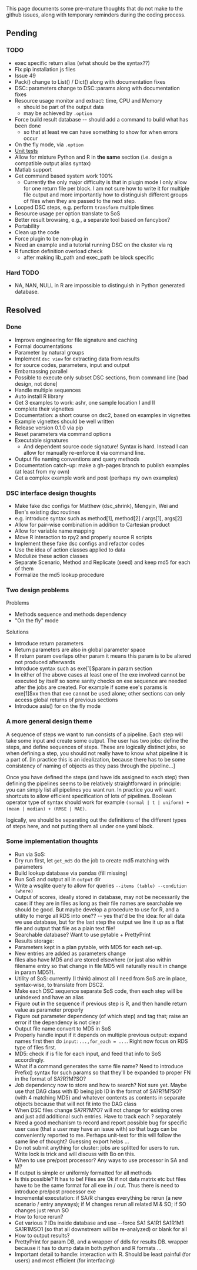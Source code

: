 This page documents some pre-mature thoughts that do not make to the github issues, along with temporary reminders during the coding process.

## Pending
### TODO
*  exec specific return alias (what should be the syntax??)
*  Fix pip installation js files
*  Issue 49
*  Pack() change to List() / Dict() along with documentation fixes
*  DSC::parameters change to DSC::params along with documentation fixes
*  Resource usage monitor and extract: time, CPU and Memory
   * should be part of the output data
   * may be achieved by `.option`
*  Force build result database -- should add a command to build what has been done
   * so that at least we can have something to show for when errors occur
*  On the fly mode, via `.option`
*  [Unit tests](https://github.com/stephenslab/dsc2/issues/6)
*  Allow for mixture Python and R in **the same** section (i.e. design a compatible output alias syntax)
*  Matlab support
*  Get command based system work 100%
   *  Currently the only major difficulty is that in plugin mode I only allow for one return file per block. I am not sure how to write it for multiple file output and more importantly how to distinguish different groups of files when they are passed to the next step.
*  Looped DSC steps, e.g. perform `transform` multiple times
*  Resource usage per option translate to SoS
*  Better result browsing, e.g., a separate tool based on fancybox?
*  Portability
*  Clean up the code
*  Force plugin to be non-plug in
*  Need an example and a tutorial running DSC on the cluster via rq
*  R function definition overload check
   * after making lib_path and exec_path be block specific

### Hard TODO
*  NA, NAN, NULL in R are impossible to distinguish in Python generated database.

## Resolved
### Done
*  Improve engineering for file signature and caching
*  Formal documentations
*  Parameter by natural groups
*  Implement `dsc view` for extracting data from results
 *  for source codes, parameters, input and output
*  Embarrassing parallel
*  Possible to execute only subset DSC sections, from command line [bad design, not done]
*  Handle multiple sequences
*  Auto install R library
*  Get 3 examples to work: ashr, one sample location I and II
 *  complete their vignettes
*  Documentation: a short course on dsc2, based on examples in vignettes
 *  Example vignettes should be well written
*  Release version 0.1.0 via pip
*  Reset parameters via command options
*  Executable signatures
   * And dependent source code signature! Syntax is hard. Instead I can allow for manually re-enforce it via command line.
*  Output file naming conventions and query methods
*  Documentation catch-up: make a gh-pages branch to publish examples (at least from my own)
*  Get a complex example work and post (perhaps my own examples)

### DSC interface design thoughts
*  Make fake dsc configs for Matthew (dsc_shrink), Mengyin, Wei and Ben's existing dsc routines
 *  e.g. introduce syntax such as method[1], method[2] / args[1], args[2]
 *  Allow for pair-wise combination in addition to Cartesian product
 *  Allow for variable name mapping
*  Move R interaction to rpy2 and properly source R scripts
*  Implement these fake dsc configs and refactor codes
 *  Use the idea of action classes applied to data
 *  Modulize these action classes
 *  Separate Scenario, Method and Replicate (seed) and keep md5 for each of them
 *  Formalize the md5 lookup procedure

### Two design problems
Problems

*  Methods sequence and methods dependency
*  "On the fly" mode

Solutions

*  Introduce return parameters
 *  Return parameters are also in global parameter space
 *  If return param overlaps other param it means this param is to be altered not produced afterwards
 *  Introduce syntax such as exe[1]$param in param section
 *  In either of the above cases at least one of the exe involved cannot be executed by itself so some sanity checks on exe sequence are needed after the jobs are created. For example if some exe's params is exe[1]$xx then that exe cannot be used alone; other sections can only access global returns of previous sections
*  Introduce asis() for on the fly mode

### A more general design theme
A sequence of steps we want to run consists of a pipeline. Each step will take some input and create some output. The user has two jobs: define the steps, and define sequences of steps. These are logically distinct jobs, so when defining a step, you should not really have to know what pipeline it is a part of. [In practice this is an idealization, because there has to be some consistency of naming of objects as they pass through the pipeline…]

Once you have defined the steps (and have ids assigned to each step) then defining the pipelines seems to be relatively straightforward in principle: you can simply list all pipelines you want run. In practice you will want shortcuts to allow efficient specification of lots of pipelines. Boolean operator type of syntax should work for example `(normal | t | uniform) + (mean | median) + (RMSE | MAE)`.

logically, we should be separating out the definitions of the different types of steps here, and not putting them all under one yaml block.

### Some implementation thoughts
*  Run via SoS:
 *  Dry run first, let `get_md5` do the job to create md5 matching with parameters
 *  Build lookup database via pandas (fill missing)
 *  Run SoS and output all in `output` dir
 *  Write a wsqlite query to allow for queries `--items (table) --condition (where)`
 *  Output of scores, ideally stored in database, may not be necessarily the case: if they are in files as long as their file names are searchable we should be good. But maybe develop a procedure to use for R, and a utility to merge all RDS into one?? -- yes that'd be the idea: for all data we use database, but for the last step the output we line it up as a flat file and output that file as a plain text file!
*  Searchable database? Want to use pytable + PrettyPrint
*  Results storage:
 *  Parameters kept in a plan pytable, with MD5 for each set-up.
 *  New entries are added as parameters change
 *  files also have MD5 and are stored elsewhere (or just also within filename entry so that change in file MD5 will naturally result in change in param MD5?).
*  Utility of SoS: currently (I think) almost all I need from SoS are in place, syntax-wise, to translate from DSC2.
 *  Make each DSC sequence separate SoS code, then each step will be unindexed and have an alias
 *  Figure out in the sequence if previous step is R, and then handle return value as parameter properly
 *  Figure out parameter dependency (of which step) and tag that; raise an error if the dependency is not clear
 *  Output file name convert to MD5 in SoS
 *  Properly handle input if it depends on multiple previous output: expand names first then do `input:...,for_each = ...`. Right now focus on RDS type of files first.
*  MD5: check if is file for each input, and feed that info to SoS accordingly.
*  What if a command generates the same file name? Need to introduce Prefix() syntax for such params so that they'll be expanded to proper FN in the format of SA?R?M?SO?
*  Job dependency now to store and how to search? Not sure yet. Maybe use that DAG class with ID being job ID in the format of SA?R?M?SO? (with 4 matching MD5) and whatever contents as contents in separate objects because that will not fit into the DAG class
*  When DSC files change SA?R?M?O? will not change for existing ones and just add additional such entries. Have to track each ? separately
*  Need a good mechanism to record and report possible bug for specific user case (that a user may have an issue with) so that bugs can be conveniently reported to me. Perhaps unit-test for this will follow the same line of thought? Guessing export helps ...
*  Do not submit anything for cluster: jobs are splitted for users to run. Write lock is trick and will discuss with Bo on this.
*  When to use pre/post processor? Any ways to use processor in SA and M?
 *  If output is simple or uniformly formatted for all methods
 *  Is this possible? It has to be! Files are Ok if not data matrix etc but files have to be the same format for all exe in / out. Thus there is need to introduce pre/post processor exe
*  Incremental executation: if SA/R changes everything be rerun (a new scenario / entry anyways); if M changes rerun all related M & SO; if SO changes just rerun SO
*  How to force rerun?
 *  Get various ? IDs inside database and use --force SA1 SA1R1 SA1R1M1 SA1R1MSO1 (so that all downstream will be re-analyzed) or blank for all
*  How to output results?
 *  PrettyPrint for param DB, and a wrapper of ddls for results DB. wrapper because it has to dump data in both python and R formats ...
*  Important detail to handle: interaction with R. Should be least painful (for users) and most efficient (for interfacing)
